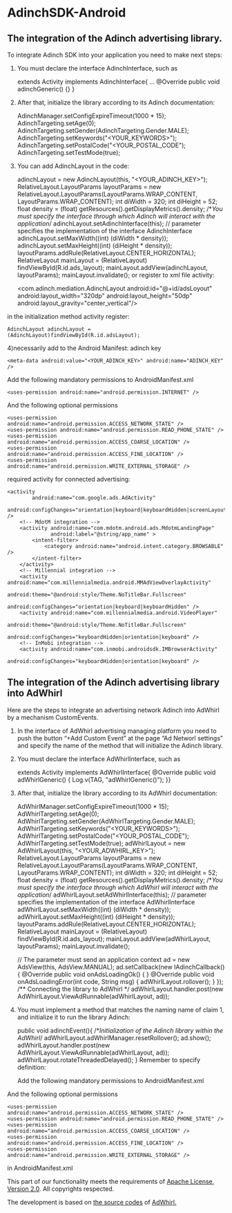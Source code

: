 AdinchSDK-Android
=================

The integration of the Adinch advertising library.
-----------------

To integrate Adinch SDK into your application you need to make next steps:

1) You must declare the interface  AdinchInterface, such as

    extends Activity implements AdinchInterface{
      ...
    @Override
      public void adinchGeneric() {}
      }
2) After that, initialize the library according to its Adinch documentation:

    AdinchManager.setConfigExpireTimeout(1000 * 15);
    AdinchTargeting.setAge(0);
    AdinchTargeting.setGender(AdinchTargeting.Gender.MALE);
    AdinchTargeting.setKeywords("<YOUR_KEYWORDS>");
    AdinchTargeting.setPostalCode("<YOUR_POSTAL_CODE");
    AdinchTargeting.setTestMode(true);
3) You can add AdinchLayout in the code:

    adinchLayout = new AdinchLayout(this, "<YOUR_ADINCH_KEY>");
    RelativeLayout.LayoutParams layoutParams = new RelativeLayout.LayoutParams(LayoutParams.WRAP_CONTENT, LayoutParams.WRAP_CONTENT);
    int diWidth = 320;
    int diHeight = 52;
    float density = (float) getResources().getDisplayMetrics().density;
    /**You must specify the interface through which Adinch will interact with the application*/
    adinchLayout.setAdinchInterface(this); // parameter specifies the implementation of the interface AdinchInterface
    adinchLayout.setMaxWidth((int) (diWidth * density));
    adinchLayout.setMaxHeight((int) (diHeight * density));
    layoutParams.addRule(RelativeLayout.CENTER_HORIZONTAL);
    RelativeLayout mainLayout = (RelativeLayout) findViewById(R.id.ads_layout);
    mainLayout.addView(adinchLayout, layoutParams);
    mainLayout.invalidate();
or register to xml file activity:

    <com.adinch.mediation.AdinchLayout
        android:id="@+id/adsLoyout"        
        android:layout_width="320dp"
        android:layout_height="50dp"
        android:layout_gravity="center_vertical"/>

in the initialization method activity register:

    AdinchLayout adinchLayout = (AdinchLayout)findViewById(R.id.adsLayout);
4)necessarily add to the Android Manifest:
  adinch key 
  
    <meta-data android:value="<YOUR_ADINCH_KEY>" android:name="ADINCH_KEY" />
  Add the following mandatory permissions to AndroidManifest.xml

    <uses-permission android:name="android.permission.INTERNET" />
  And the following optional permissions

    <uses-permission android:name="android.permission.ACCESS_NETWORK_STATE" />
    <uses-permission android:name="android.permission.READ_PHONE_STATE" />
    <uses-permission android:name="android.permission.ACCESS_COARSE_LOCATION" />
    <uses-permission android:name="android.permission.ACCESS_FINE_LOCATION" />
    <uses-permission android:name="android.permission.WRITE_EXTERNAL_STORAGE" />
  required activity for connected advertising:
  
    <activity
            android:name="com.google.ads.AdActivity"
            android:configChanges="orientation|keyboard|keyboardHidden|screenLayout|uiMode|screenSize|smallestScreenSize" />
        <!-- MdotM integration -->
        <activity android:name="com.mdotm.android.ads.MdotmLandingPage"
                  android:label="@string/app_name" >
            <intent-filter>
                <category android:name="android.intent.category.BROWSABLE" />
            </intent-filter>
        </activity>
        <!-- Millennial integration -->
        <activity android:name="com.millennialmedia.android.MMAdViewOverlayActivity"
                  android:theme="@android:style/Theme.NoTitleBar.Fullscreen"
                  android:configChanges="orientation|keyboard|keyboardHidden" />
        <activity android:name="com.millennialmedia.android.VideoPlayer"
                  android:theme="@android:style/Theme.NoTitleBar.Fullscreen"
                  android:configChanges="keyboardHidden|orientation|keyboard" />
        <!-- InMobi integration -->
        <activity android:name="com.inmobi.androidsdk.IMBrowserActivity"
                  android:configChanges="keyboardHidden|orientation|keyboard" />
The integration of the Adinch advertising library into AdWhirl
-----------------
Here are the steps to integrate an advertising network Adinch into  AdWhirl by a mechanism CustomEvents.

1) In the interface of  AdWhirl advertising managing platform you need to push the button “+Add Custom Event”  at the page “Ad Networl settings” and specify the name of the method that will initialize the Adinch library.

2) You must declare the interface  AdWhirlInterface, such as

    extends Activity implements AdWhirlInterface{
    @Override
    public void adWhirlGeneric() {
        Log.v(TAG, "adWhirlGeneric()");
    }}
3) After that, initialize the library according to its AdWhirl documentation:

    AdWhirlManager.setConfigExpireTimeout(1000 * 15);
    AdWhirlTargeting.setAge(0);
    AdWhirlTargeting.setGender(AdWhirlTargeting.Gender.MALE);
    AdWhirlTargeting.setKeywords("<YOUR_KEYWORDS>");
    AdWhirlTargeting.setPostalCode("<YOUR_POSTAL_CODE");
    AdWhirlTargeting.setTestMode(true);
    adWhirlLayout = new AdWhirlLayout(this, "<YOUR_ADWHIRL_KEY>");
    RelativeLayout.LayoutParams layoutParams = new 	RelativeLayout.LayoutParams(LayoutParams.WRAP_CONTENT, LayoutParams.WRAP_CONTENT);
    int diWidth = 320;
    int diHeight = 52;
    float density = (float) getResources().getDisplayMetrics().density;
    /**You must specify the interface through which AdWhirl will interact with the application*/
    adWhirlLayout.setAdWhirlInterface(this); // parameter specifies the implementation of the interface AdWhirlInterface
    adWhirlLayout.setMaxWidth((int) (diWidth * density));
    adWhirlLayout.setMaxHeight((int) (diHeight * density));
    layoutParams.addRule(RelativeLayout.CENTER_HORIZONTAL);
    RelativeLayout mainLayout = (RelativeLayout) findViewById(R.id.ads_layout);
    mainLayout.addView(adWhirlLayout, layoutParams);
    mainLayout.invalidate();

    // The parameter must send an application context
    ad = new AdsView(this, AdsView.MANUAL);
    ad.setCallback(new IAdinchCallback() {
        @Override
        public void onAdsLoadingOk() {
        }
        @Override
        public void onAdsLoadingError(int code, String msg) {
            adWhirlLayout.rollover();
        }
    });
    /**
    Connecting the library to AdWhirl
    */
    adWhirlLayout.handler.post(new AdWhirlLayout.ViewAdRunnable(adWhirlLayout, ad));
4) You must implement a method that matches the naming
name of claim 1, and initialize it to run the library Adinch:

    public void adinchEvent(){
        /**Initialization of the Adinch library within the AdWhirl*/
        adWhirlLayout.adWhirlManager.resetRollover();
        ad.show();
        adWhirlLayout.handler.post(new AdWhirlLayout.ViewAdRunnable(adWhirlLayout, ad));
        adWhirlLayout.rotateThreadedDelayed();
    }
Remember to specify definition:

   Add the following mandatory permissions to AndroidManifest.xml

    <uses-permission android:name="android.permission.INTERNET" />
  And the following optional permissions

    <uses-permission android:name="android.permission.ACCESS_NETWORK_STATE" />
    <uses-permission android:name="android.permission.READ_PHONE_STATE" />
    <uses-permission android:name="android.permission.ACCESS_COARSE_LOCATION" />
    <uses-permission android:name="android.permission.ACCESS_FINE_LOCATION" />
    <uses-permission android:name="android.permission.WRITE_EXTERNAL_STORAGE" />
in AndroidManifest.xml


This part of our functionality meets the requirements of <a href=http://www.apache.org/licenses/LICENSE-2.0.html>Apache License, Version 2.0</a>. All copyrights respected.

The development is based on <a href=http://code.google.com/p/adwhirl/>the source codes</a> of <a href=https://www.adwhirl.com/>AdWhirl.</a>
